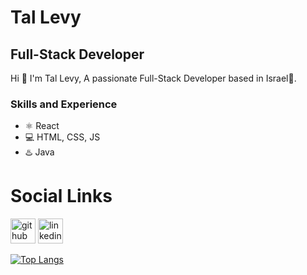 #  Tal Levy

## Full-Stack Developer
Hi 👋 I'm Tal Levy, A passionate Full-Stack Developer based in Israel📍.
### Skills and Experience
* ⚛ React
* 💻 HTML, CSS, JS
* ♨️ Java
# Social Links
[<img src='https://cdn.jsdelivr.net/npm/simple-icons@3.0.1/icons/github.svg' alt='github' height='40'>](https://github.com/Tallevy777)  [<img src='https://cdn.jsdelivr.net/npm/simple-icons@3.0.1/icons/linkedin.svg' alt='linkedin' height='40'>](https://www.linkedin.com/in/tal-levy-81102122a/)  

[![Top Langs](https://github-readme-stats.vercel.app/api/top-langs/?username=Tallevy777)](https://github.com/anuraghazra/github-readme-stats)

